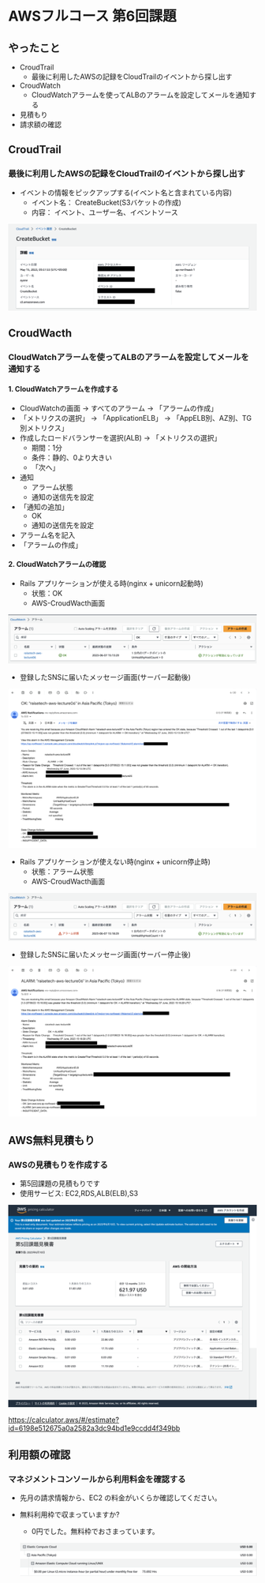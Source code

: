 
# AWSフルコース 第6回課題

 ## やったこと
  - CroudTrail
    - 最後に利用したAWSの記録をCloudTrailのイベントから探し出す
  - CroudWatch
    - CloudWatchアラームを使ってALBのアラームを設定してメールを通知する
  - 見積もり
  - 請求額の確認
 
 ## CroudTrail
 ### 最後に利用したAWSの記録をCloudTrailのイベントから探し出す
 - イベントの情報をピックアップする(イベント名と含まれている内容)
   - イベント名： CreateBucket(S3バケットの作成)
   - 内容： イベント、ユーザー名、イベントソース
   
  ![CroudTrail](lecture06-picture/cloudTrail.png)
 
  
 ## CroudWacth
 ### CloudWatchアラームを使ってALBのアラームを設定してメールを通知する
 
 #### 1. CloudWatchアラームを作成する
  - CloudWatchの画面 → すべてのアラーム → 「アラームの作成」
  - 「メトリクスの選択」 → 「ApplicationELB」 → 「AppELB別、AZ別、TG別メトリクス」
  - 作成したロードバランサーを選択(ALB) → 「メトリクスの選択」
    - 期間：1分
    - 条件：静的、0より大きい
    - 「次へ」
  - 通知
    - アラーム状態
    - 通知の送信先を設定
  - 「通知の追加」
    - OK
    - 通知の送信先を設定
  - アラーム名を記入
  - 「アラームの作成」
    
 #### 2. CloudWatchアラームの確認
 - Rails アプリケーションが使える時(nginx + unicorn起動時)
   - 状態：OK
   - AWS-CroudWacth画面
 
 ![CroudWatch-start](lecture06-picture/CroudWatch-start.png)
   - 登録したSNSに届いたメッセージ画面(サーバー起動後)
   
 ![snsMessage-ok](lecture06-picture/sns-ok.png)
 
 - Rails アプリケーションが使えない時(nginx + unicorn停止時)
   - 状態：アラーム状態
   - AWS-CroudWacth画面
   
  ![CroudWatch-stop](lecture06-picture/CroudWatch-stop.png)
   - 登録したSNSに届いたメッセージ画面(サーバー停止後)
   
  ![snsMessage-alert](lecture06-picture/sns-alert.png)
 
 ## AWS無料見積もり
 ### AWSの見積もりを作成する
  - 第5回課題の見積もりです
  - 使用サービス: EC2,RDS,ALB(ELB),S3
  
  ![lecture05-pricing](lecture06-picture/pricing-Calculator-lecture05.png)

https://calculator.aws/#/estimate?id=6198e512675a0a2582a3dc94bd1e9ccdd4f349bb
 
 
 ## 利用額の確認
 ### マネジメントコンソールから利用料金を確認する
 - 先月の請求情報から、EC2 の料金がいくらか確認してください。
 - 無料利用枠で収まっていますか?
   - 0円でした。無料枠でおさまっています。
 
  
    ![lecture05-ec2-pricing](lecture06-picture/ec2-cost.png)
 
 

